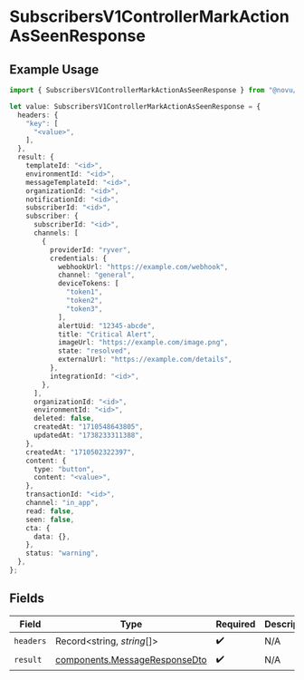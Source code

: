 # SubscribersV1ControllerMarkActionAsSeenResponse

## Example Usage

```typescript
import { SubscribersV1ControllerMarkActionAsSeenResponse } from "@novu/api/models/operations";

let value: SubscribersV1ControllerMarkActionAsSeenResponse = {
  headers: {
    "key": [
      "<value>",
    ],
  },
  result: {
    templateId: "<id>",
    environmentId: "<id>",
    messageTemplateId: "<id>",
    organizationId: "<id>",
    notificationId: "<id>",
    subscriberId: "<id>",
    subscriber: {
      subscriberId: "<id>",
      channels: [
        {
          providerId: "ryver",
          credentials: {
            webhookUrl: "https://example.com/webhook",
            channel: "general",
            deviceTokens: [
              "token1",
              "token2",
              "token3",
            ],
            alertUid: "12345-abcde",
            title: "Critical Alert",
            imageUrl: "https://example.com/image.png",
            state: "resolved",
            externalUrl: "https://example.com/details",
          },
          integrationId: "<id>",
        },
      ],
      organizationId: "<id>",
      environmentId: "<id>",
      deleted: false,
      createdAt: "1710548643805",
      updatedAt: "1738233311388",
    },
    createdAt: "1710502322397",
    content: {
      type: "button",
      content: "<value>",
    },
    transactionId: "<id>",
    channel: "in_app",
    read: false,
    seen: false,
    cta: {
      data: {},
    },
    status: "warning",
  },
};
```

## Fields

| Field                                                                          | Type                                                                           | Required                                                                       | Description                                                                    |
| ------------------------------------------------------------------------------ | ------------------------------------------------------------------------------ | ------------------------------------------------------------------------------ | ------------------------------------------------------------------------------ |
| `headers`                                                                      | Record<string, *string*[]>                                                     | :heavy_check_mark:                                                             | N/A                                                                            |
| `result`                                                                       | [components.MessageResponseDto](../../models/components/messageresponsedto.md) | :heavy_check_mark:                                                             | N/A                                                                            |